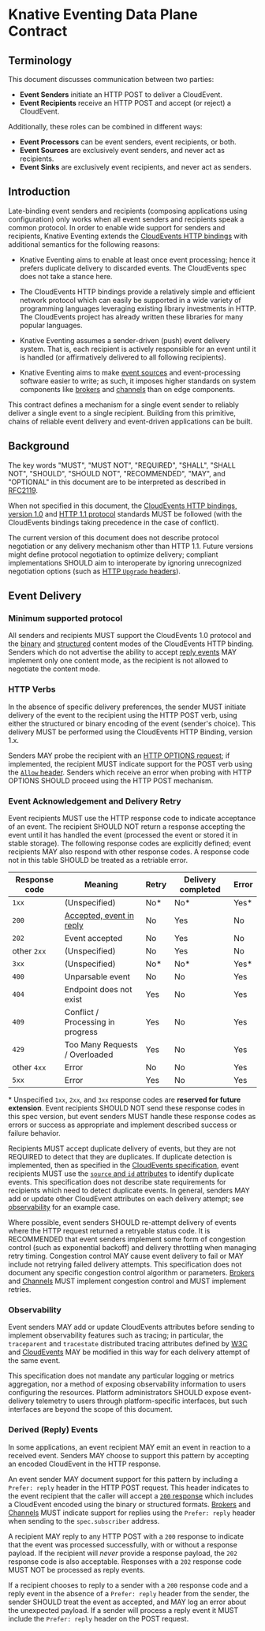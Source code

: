 # Knative Eventing Data Plane Contract

## Terminology

This document discusses communication between two parties:

- **Event Senders** initiate an HTTP POST to deliver a CloudEvent.
- **Event Recipients** receive an HTTP POST and accept (or reject) a CloudEvent.

Additionally, these roles can be combined in different ways:

- **Event Processors** can be event senders, event recipients, or both.
- **Event Sources** are exclusively event senders, and never act as recipients.
- **Event Sinks** are exclusively event recipients, and never act as senders.

## Introduction

Late-binding event senders and recipients (composing applications using
configuration) only works when all event senders and recipients speak a common
protocol. In order to enable wide support for senders and recipients, Knative
Eventing extends the
[CloudEvents HTTP bindings](https://github.com/cloudevents/spec/blob/v1.0.1/http-protocol-binding.md)
with additional semantics for the following reasons:

- Knative Eventing aims to enable at least once event processing; hence it
  prefers duplicate delivery to discarded events. The CloudEvents spec does not
  take a stance here.

- The CloudEvents HTTP bindings provide a relatively simple and efficient
  network protocol which can easily be supported in a wide variety of
  programming languages leveraging existing library investments in HTTP. The
  CloudEvents project has already written these libraries for many popular
  languages.

- Knative Eventing assumes a sender-driven (push) event delivery system. That
  is, each recipient is actively responsible for an event until it is handled
  (or affirmatively delivered to all following recipients).

- Knative Eventing aims to make [event sources](./overview.md#event-source) and
  event-processing software easier to write; as such, it imposes higher
  standards on system components like [brokers](./overview.md#broker) and
  [channels](./overview.md#channel) than on edge components.

This contract defines a mechanism for a single event sender to reliably deliver
a single event to a single recipient. Building from this primitive, chains of
reliable event delivery and event-driven applications can be built.

## Background

The key words "MUST", "MUST NOT", "REQUIRED", "SHALL", "SHALL NOT", "SHOULD",
"SHOULD NOT", "RECOMMENDED", "MAY", and "OPTIONAL" in this document are to be
interpreted as described in
[RFC2119](https://datatracker.ietf.org/doc/html/rfc2119).

When not specified in this document, the
[CloudEvents HTTP bindings, version 1.0](https://github.com/cloudevents/spec/blob/v1.0.1/http-protocol-binding.md)
and [HTTP 1.1 protocol](https://tools.ietf.org/html/rfc7230) standards MUST be
followed (with the CloudEvents bindings taking precedence in the case of
conflict).

The current version of this document does not describe protocol negotiation or
any delivery mechanism other than HTTP 1.1. Future versions might define
protocol negotiation to optimize delivery; compliant implementations SHOULD aim
to interoperate by ignoring unrecognized negotiation options (such as
[HTTP `Upgrade` headers](https://datatracker.ietf.org/doc/html/rfc7230#section-6.7)).

## Event Delivery

### Minimum supported protocol

All senders and recipients MUST support the CloudEvents 1.0 protocol and the
[binary](https://github.com/cloudevents/spec/blob/v1.0.1/http-protocol-binding.md#31-binary-content-mode)
and
[structured](https://github.com/cloudevents/spec/blob/v1.0.1/http-protocol-binding.md#32-structured-content-mode)
content modes of the CloudEvents HTTP binding. Senders which do not advertise
the ability to accept [reply events](#derived-reply-events) MAY implement only
one content mode, as the recipient is not allowed to negotiate the content mode.

### HTTP Verbs

In the absence of specific delivery preferences, the sender MUST initiate
delivery of the event to the recipient using the HTTP POST verb, using either
the structured or binary encoding of the event (sender's choice). This delivery
MUST be performed using the CloudEvents HTTP Binding, version 1.x.

Senders MAY probe the recipient with an
[HTTP OPTIONS request](https://tools.ietf.org/html/rfc7231#section-4.3.7); if
implemented, the recipient MUST indicate support for the POST verb using the
[`Allow` header](https://tools.ietf.org/html/rfc7231#section-7.4.1). Senders
which receive an error when probing with HTTP OPTIONS SHOULD proceed using the
HTTP POST mechanism.

### Event Acknowledgement and Delivery Retry

Event recipients MUST use the HTTP response code to indicate acceptance of an
event. The recipient SHOULD NOT return a response accepting the event until it
has handled the event (processed the event or stored it in stable storage). The
following response codes are explicitly defined; event recipients MAY also
respond with other response codes. A response code not in this table SHOULD be
treated as a retriable error.

| Response code | Meaning                                           | Retry | Delivery completed | Error |
| ------------- | ------------------------------------------------- | ----- | ------------------ | ----- |
| `1xx`         | (Unspecified)                                     | No\*  | No\*               | Yes\* |
| `200`         | [Accepted, event in reply](#derived-reply-events) | No    | Yes                | No    |
| `202`         | Event accepted                                    | No    | Yes                | No    |
| other `2xx`   | (Unspecified)                                     | No    | Yes                | No    |
| `3xx`         | (Unspecified)                                     | No\*  | No\*               | Yes\* |
| `400`         | Unparsable event                                  | No    | No                 | Yes   |
| `404`         | Endpoint does not exist                           | Yes   | No                 | Yes   |
| `409`         | Conflict / Processing in progress                 | Yes   | No                 | Yes   |
| `429`         | Too Many Requests / Overloaded                    | Yes   | No                 | Yes   |
| other `4xx`   | Error                                             | No    | No                 | Yes   |
| `5xx`         | Error                                             | Yes   | No                 | Yes   |

\* Unspecified `1xx`, `2xx`, and `3xx` response codes are **reserved for future
extension**. Event recipients SHOULD NOT send these response codes in this spec
version, but event senders MUST handle these response codes as errors or success
as appropriate and implement described success or failure behavior.

Recipients MUST accept duplicate delivery of events, but they are not REQUIRED
to detect that they are duplicates. If duplicate detection is implemented, then
as specified in the
[CloudEvents specification](https://github.com/cloudevents/spec/blob/v1.0.1/primer.md#id),
event recipients MUST use the
[`source` and `id` attributes](https://github.com/cloudevents/spec/blob/v1.0.1/spec.md#required-attributes)
to identify duplicate events. This specification does not describe state
requirements for recipients which need to detect duplicate events. In general,
senders MAY add or update other CloudEvent attributes on each delivery attempt;
see [observability](#observability) for an example case.

Where possible, event senders SHOULD re-attempt delivery of events where the
HTTP request returned a retryable status code. It is RECOMMENDED that event
senders implement some form of congestion control (such as exponential backoff)
and delivery throttling when managing retry timing. Congestion control MAY cause
event delivery to fail or MAY include not retrying failed delivery attempts.
This specification does not document any specific congestion control algorithm
or parameters. [Brokers](./overview.md#broker) and
[Channels](./overview.md#channel) MUST implement congestion control and MUST
implement retries.

### Observability

Event senders MAY add or update CloudEvents attributes before sending to
implement observability features such as tracing; in particular, the
`traceparent` and `tracestate` distributed tracing attributes defined by
[W3C](https://www.w3.org/TR/trace-context/) and
[CloudEvents](https://github.com/cloudevents/spec/blob/v1.0/extensions/distributed-tracing.md)
MAY be modified in this way for each delivery attempt of the same event.

This specification does not mandate any particular logging or metrics
aggregation, nor a method of exposing observability information to users
configuring the resources. Platform administrators SHOULD expose event-delivery
telemetry to users through platform-specific interfaces, but such interfaces are
beyond the scope of this document.

### Derived (Reply) Events

In some applications, an event recipient MAY emit an event in reaction to a
received event. Senders MAY choose to support this pattern by accepting an
encoded CloudEvent in the HTTP response.

An event sender MAY document support for this pattern by including a
`Prefer: reply` header in the HTTP POST request. This header indicates to the
event recipient that the caller will accept a
[`200` response](#event-acknowledgement-and-repeat-delivery) which includes a
CloudEvent encoded using the binary or structured formats.
[Brokers](./overview.md#broker) and [Channels](./overview.md#channel) MUST
indicate support for replies using the `Prefer: reply` header when sending to
the `spec.subscriber` address.

A recipient MAY reply to any HTTP POST with a `200` response to indicate that
the event was processed successfully, with or without a response payload. If the
recipient will _never_ provide a response payload, the `202` response code is
also acceptable. Responses with a `202` response code MUST NOT be processed as
reply events.

If a recipient chooses to reply to a sender with a `200` response code and a
reply event in the absence of a `Prefer: reply` header from the sender, the
sender SHOULD treat the event as accepted, and MAY log an error about the
unexpected payload. If a sender will process a reply event it MUST include the
`Prefer: reply` header on the POST request.
